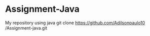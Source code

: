 # Assignment-Java
My repository using java
git clone 
https://github.com/Adilsonpaulo10
/Assignment-java.git

